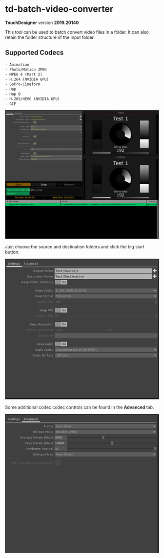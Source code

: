 # td-batch-video-converter

**TouchDesigner** version **2019.20140**

This tool can be used to batch convert video files in a folder. It can also retain the folder structure of the input folder.

## Supported Codecs
	- Animation
	- Photo/Motion JPEG
	- MPEG 4 (Part 2)
	- H.264 (NVIDIA GPU)
 	- GoPro-Cineform
 	- Hap
 	- Hap Q
 	- H.265/HEVC (NVIDIA GPU)
 	- GIF



![Screenshot1](images/screen3.PNG)

Just choose the source and destination folders and click the big start button.



![Screenshot2](images/screen1.PNG)

Some additional codec codec controls can be found in the **Advanced** tab.

![Screenshot3](images/screen2.PNG)

